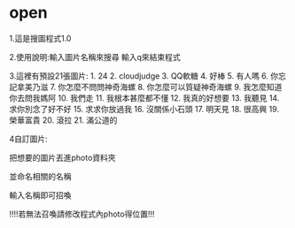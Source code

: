# open

1.這是搜圖程式1.0

2.使用說明:輸入圖片名稱來搜尋
        輸入q來結束程式
        
3.這裡有預設21張圖片:
          1. 24
        2. cloudjudge
        3. QQ軟糖
        4. 好棒
        5. 有人嗎
        6. 你忘記拿美乃滋
        7. 你怎麼不問問神奇海螺
        8. 你怎麼可以質疑神奇海螺
        9. 我怎麼知道你去問我媽阿
        10. 我們走
        11. 我根本甚麼都不懂
        12. 我真的好想要
        13. 我聽見
        14. 求你別念了好不好
        15. 求求你放過我
        16. 沒關係小石頭
        17. 明天見
        18. 很高興
        19. 榮華富貴
        20. 滾拉
        21. 滿公道的
      

4自訂圖片:

  把想要的圖片丟進photo資料夾
  
  並命名相關的名稱
  
  輸入名稱即可招喚
  
  !!!!若無法召喚請修改程式內photo得位置!!!
